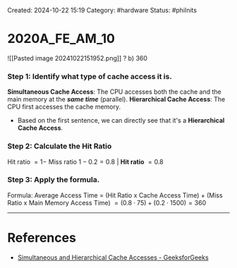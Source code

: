 Created: 2024-10-22 15:19
Category: #hardware 
Status: #philnits



# 2020A_FE_AM_10

![[Pasted image 20241022151952.png]]
? 
b) 360
### Step 1: Identify what type of cache access it is.

**Simultaneous Cache Access**: The CPU accesses both the cache and the main memory at the ***same time*** (parallel).
**Hierarchical Cache Access**: The CPU first accesses the cache memory.
- Based on the first sentence, we can directly see that it's a **Hierarchical Cache Access**.

### Step 2: Calculate the Hit Ratio

Hit ratio $= 1 -$ Miss ratio
$1 - 0.2 = 0.8$ | **Hit ratio** $= 0.8$

### Step 3: Apply the formula.

Formula: Average Access Time = (Hit Ratio x Cache Access Time) + (Miss Ratio x Main Memory Access Time)
$= (0.8 \cdot 75) + (0.2 \cdot 1500) = 360$



---
# References
- [Simultaneous and Hierarchical Cache Accesses - GeeksforGeeks](https://www.geeksforgeeks.org/simultaneous-and-hierarchical-cache-accesses/)